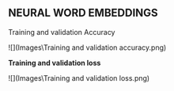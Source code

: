 ## **NEURAL WORD EMBEDDINGS**

Training and validation Accuracy

![](Images\Training and validation accuracy.png)

**Training and validation loss**

![](Images\Training and validation loss.png)